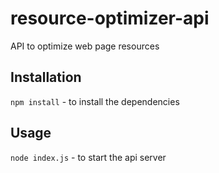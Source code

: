 # resource-optimizer-api
API to optimize web page resources

## Installation
```npm install``` - to install the dependencies

## Usage
```node index.js``` - to start the api server
